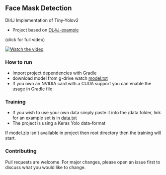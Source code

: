 ## Face Mask Detection
Dl4J Implementation of Tiny-Yolov2

* Project based on [DL4J-example](https://github.com/eclipse/deeplearning4j-examples/tree/master/dl4j-examples/src/main/java/org/deeplearning4j/examples/advanced/modelling/objectdetection)

(click for full video)


[![Watch the video](https://i.ibb.co/PFX33NV/index.gif)](https://youtu.be/CMewb5FUtt4)


### How to run

* Import project dependencies with Gradle
* download model from g-drive watch [model.txt](https://github.com/BadlyDrunkScotsman/FaceMaskDetection-Yolo-Dl4j/blob/main/model.txt)
* If you own an NVIDIA card with a CUDA support you can enable the usage in Gradle file

### Training
* If you wish to use your own data simply paste it into the /data folder, link for an example set is in [data.txt](https://github.com/BadlyDrunkScotsman/FaceMaskDetection-Yolo-Dl4j/blob/main/data/data.txt)
* The project is using a Keras Yolo data-format

If model.zip isn't available in project then root directory then the training will start.

### Contributing
Pull requests are welcome. For major changes, please open an issue first to discuss what you would like to change.


